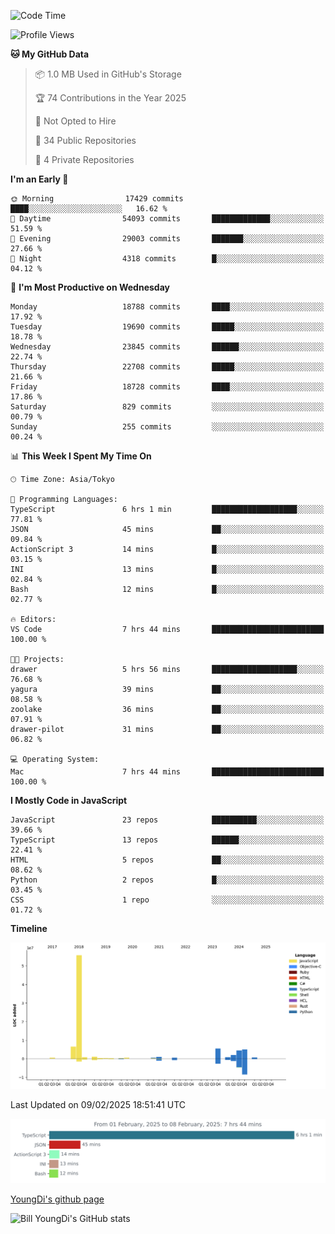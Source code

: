 <!--START_SECTION:waka-->
![Code Time](http://img.shields.io/badge/Code%20Time-1%2C172%20hrs%2016%20mins-blue)

![Profile Views](http://img.shields.io/badge/Profile%20Views-0-blue)

**🐱 My GitHub Data** 

> 📦 1.0 MB Used in GitHub's Storage 
 > 
> 🏆 74 Contributions in the Year 2025
 > 
> 🚫 Not Opted to Hire
 > 
> 📜 34 Public Repositories 
 > 
> 🔑 4 Private Repositories 
 > 
**I'm an Early 🐤** 

```text
🌞 Morning                17429 commits       ████░░░░░░░░░░░░░░░░░░░░░   16.62 % 
🌆 Daytime                54093 commits       █████████████░░░░░░░░░░░░   51.59 % 
🌃 Evening                29003 commits       ███████░░░░░░░░░░░░░░░░░░   27.66 % 
🌙 Night                  4318 commits        █░░░░░░░░░░░░░░░░░░░░░░░░   04.12 % 
```
📅 **I'm Most Productive on Wednesday** 

```text
Monday                   18788 commits       ████░░░░░░░░░░░░░░░░░░░░░   17.92 % 
Tuesday                  19690 commits       █████░░░░░░░░░░░░░░░░░░░░   18.78 % 
Wednesday                23845 commits       ██████░░░░░░░░░░░░░░░░░░░   22.74 % 
Thursday                 22708 commits       █████░░░░░░░░░░░░░░░░░░░░   21.66 % 
Friday                   18728 commits       ████░░░░░░░░░░░░░░░░░░░░░   17.86 % 
Saturday                 829 commits         ░░░░░░░░░░░░░░░░░░░░░░░░░   00.79 % 
Sunday                   255 commits         ░░░░░░░░░░░░░░░░░░░░░░░░░   00.24 % 
```


📊 **This Week I Spent My Time On** 

```text
🕑︎ Time Zone: Asia/Tokyo

💬 Programming Languages: 
TypeScript               6 hrs 1 min         ███████████████████░░░░░░   77.81 % 
JSON                     45 mins             ██░░░░░░░░░░░░░░░░░░░░░░░   09.84 % 
ActionScript 3           14 mins             █░░░░░░░░░░░░░░░░░░░░░░░░   03.15 % 
INI                      13 mins             █░░░░░░░░░░░░░░░░░░░░░░░░   02.84 % 
Bash                     12 mins             █░░░░░░░░░░░░░░░░░░░░░░░░   02.77 % 

🔥 Editors: 
VS Code                  7 hrs 44 mins       █████████████████████████   100.00 % 

🐱‍💻 Projects: 
drawer                   5 hrs 56 mins       ███████████████████░░░░░░   76.68 % 
yagura                   39 mins             ██░░░░░░░░░░░░░░░░░░░░░░░   08.58 % 
zoolake                  36 mins             ██░░░░░░░░░░░░░░░░░░░░░░░   07.91 % 
drawer-pilot             31 mins             ██░░░░░░░░░░░░░░░░░░░░░░░   06.82 % 

💻 Operating System: 
Mac                      7 hrs 44 mins       █████████████████████████   100.00 % 
```

**I Mostly Code in JavaScript** 

```text
JavaScript               23 repos            ██████████░░░░░░░░░░░░░░░   39.66 % 
TypeScript               13 repos            ██████░░░░░░░░░░░░░░░░░░░   22.41 % 
HTML                     5 repos             ██░░░░░░░░░░░░░░░░░░░░░░░   08.62 % 
Python                   2 repos             █░░░░░░░░░░░░░░░░░░░░░░░░   03.45 % 
CSS                      1 repo              ░░░░░░░░░░░░░░░░░░░░░░░░░   01.72 % 
```



**Timeline**

![Lines of Code chart](https://raw.githubusercontent.com/Youngdi/Youngdi/master/assets/bar_graph.png)


 Last Updated on 09/02/2025 18:51:41 UTC
<!--END_SECTION:waka-->

![wakatime](./images/stat.svg)

[YoungDi's github page](https://youngdi.github.io)

![Bill YoungDi's GitHub stats](https://github-readme-stats.vercel.app/api?username=youngdi&count_private=true&show_icons=true)
